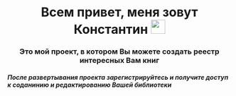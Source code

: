 
<h1 align="center">Всем привет, меня зовут Константин
<img src="https://github.com/blackcater/blackcater/raw/main/images/Hi.gif" height="32"/></h1>
<h3 align="center">Это мой проект, в котором Вы можете создать реестр интересных Вам книг</h3>
<h5>После развертывания проекта зарегистрируйтесь и получите доступ к соданинию и редактированию Вашей библиотеки</h5>
